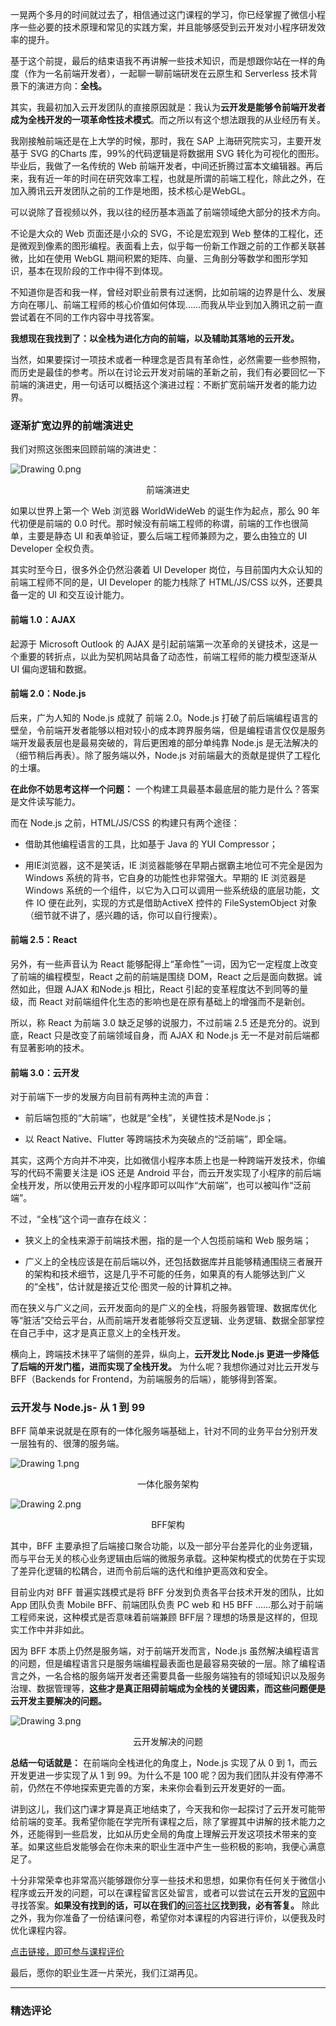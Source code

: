 <p data-nodeid="208422" class="">一晃两个多月的时间就过去了，相信通过这门课程的学习，你已经掌握了微信小程序一些必要的技术原理和常见的实践方案，并且能够感受到云开发对小程序研发效率的提升。</p>
<p data-nodeid="208423">基于这个前提，最后的结束语我不再讲解一些技术知识，而是想跟你站在一样的角度（作为一名前端开发者），一起聊一聊前端研发在云原生和 Serverless 技术背景下的演进方向：<strong data-nodeid="208488">全栈。</strong></p>
<p data-nodeid="208424">其实，我最初加入云开发团队的直接原因就是：我认为<strong data-nodeid="208494">云开发是能够令前端开发者成为全栈开发的一项革命性技术模式</strong>。而之所以有这个想法跟我的从业经历有关。</p>
<p data-nodeid="208425">我刚接触前端还是在上大学的时候，那时，我在 SAP 上海研究院实习，主要开发基于 SVG 的Charts 库，99%的代码逻辑是将数据用 SVG 转化为可视化的图形。毕业后，我做了一名传统的 Web 前端开发者，中间还折腾过富本文编辑器。再后来，我有近一年的时间在研究效率工程，也就是所谓的前端工程化，除此之外，在加入腾讯云开发团队之前的工作是地图，技术核心是WebGL。</p>
<p data-nodeid="208426">可以说除了音视频以外，我以往的经历基本涵盖了前端领域绝大部分的技术方向。</p>
<p data-nodeid="208427">不论是大众的 Web 页面还是小众的 SVG，不论是宏观到 Web 整体的工程化，还是微观到像素的图形编程。表面看上去，似乎每一份新工作跟之前的工作都关联甚微，比如在使用 WebGL 期间积累的矩阵、向量、三角剖分等数学和图形学知识，基本在现阶段的工作中得不到体现。</p>
<p data-nodeid="208428">不知道你是否和我一样，曾经对职业前景有过迷惘，比如前端的边界是什么、发展方向在哪儿、前端工程师的核心价值如何体现……而我从毕业到加入腾讯之前一直尝试着在不同的工作内容中寻找答案。</p>
<p data-nodeid="208429"><strong data-nodeid="208502">我想现在我找到了：以全栈为进化方向的前端，以及辅助其落地的云开发。</strong></p>
<p data-nodeid="208430">当然，如果要探讨一项技术或者一种理念是否具有革命性，必然需要一些参照物，而历史是最佳的参考。所以在讨论云开发对前端的革新之前，我们有必要回忆一下前端的演进史，用一句话可以概括这个演进过程：不断扩宽前端开发者的能力边界。</p>
<h3 data-nodeid="208431">逐渐扩宽边界的前端演进史</h3>
<p data-nodeid="208432">我们对照这张图来回顾前端的演进史：</p>
<p data-nodeid="208433"><img src="https://s0.lgstatic.com/i/image/M00/8C/83/CgqCHl_tmYiAcFQwAAXyCRy9pWQ481.png" alt="Drawing 0.png" data-nodeid="208508"></p>
<div data-nodeid="208434"><p style="text-align:center">前端演进史</p></div>
<p data-nodeid="208435">如果以世界上第一个 Web 浏览器 WorldWideWeb 的诞生作为起点，那么 90 年代初便是前端的 0.0 时代。那时候没有前端工程师的称谓，前端的工作也很简单，主要是静态 UI 和表单验证，要么后端工程师兼顾为之，要么由独立的 UI Developer 全权负责。</p>
<p data-nodeid="208436">其实时至今日，很多外企仍然沿袭着 UI Developer 岗位，与目前国内大众认知的前端工程师不同的是，UI Developer 的能力栈除了 HTML/JS/CSS 以外，还要具备一定的 UI 和交互设计能力。</p>
<h4 data-nodeid="208437">前端 1.0：AJAX</h4>
<p data-nodeid="208438">起源于 Microsoft Outlook 的 AJAX 是引起前端第一次革命的关键技术，这是一个重要的转折点，以此为契机网站具备了动态性，前端工程师的能力模型逐渐从 UI 偏向逻辑和数据。</p>
<h4 data-nodeid="208439">前端 2.0：Node.js</h4>
<p data-nodeid="208440">后来，广为人知的 Node.js 成就了 前端 2.0。Node.js 打破了前后端编程语言的壁垒，令前端开发者能够以相对较小的成本跨界服务端，但是编程语言仅仅是服务端开发最表层也是最易突破的，背后更困难的部分单纯靠 Node.js 是无法解决的（细节稍后再表）。除了服务端以外，Node.js 对前端最大的贡献是提供了工程化的土壤。</p>
<p data-nodeid="208441"><strong data-nodeid="208519">在此你不妨思考这样一个问题：</strong> 一个构建工具最基本最底层的能力是什么？答案是文件读写能力。</p>
<p data-nodeid="208442">而在 Node.js 之前，HTML/JS/CSS 的构建只有两个途径：</p>
<ul data-nodeid="208443">
<li data-nodeid="208444">
<p data-nodeid="208445">借助其他编程语言的工具，比如基于 Java 的 YUI Compressor；</p>
</li>
<li data-nodeid="208446">
<p data-nodeid="208447">用IE浏览器，这不是笑话，IE 浏览器能够在早期占据霸主地位可不完全是因为 Windows 系统的背书，它自身的功能性也非常强大。早期的 IE 浏览器是 Windows 系统的一个组件，以它为入口可以调用一些系统级的底层功能，文件 IO 便在此列，实现的方式是借助ActiveX 控件的 FileSystemObject 对象（细节就不讲了，感兴趣的话，你可以自行搜索）。</p>
</li>
</ul>
<h4 data-nodeid="209771" class="">前端 2.5：React</h4>

<p data-nodeid="208449">另外，有一些声音认为 React 能够配得上“革命性”一词，因为它一定程度上改变了前端的编程模型，React 之前的前端是围绕 DOM，React 之后是面向数据。诚然如此，但跟 AJAX 和Node.js 相比，React 引起的变革程度达不到同等的量级，而 React 对前端组件化生态的影响也是在原有基础上的增强而不是新创。</p>
<p data-nodeid="208450">所以，称 React 为前端 3.0 缺乏足够的说服力，不过前端 2.5 还是充分的。说到底，React 只是改变了前端领域自身，而 AJAX 和 Node.js 无一不是对前后端都有显著影响的技术。</p>
<h4 data-nodeid="210101" class="te-preview-highlight">前端 3.0：云开发</h4>

<p data-nodeid="208452">对于前端下一步的发展方向目前有两种主流的声音：</p>
<ul data-nodeid="208453">
<li data-nodeid="208454">
<p data-nodeid="208455">前后端包揽的“大前端”，也就是“全栈”，关键性技术是Node.js；</p>
</li>
<li data-nodeid="208456">
<p data-nodeid="208457">以 React Native、Flutter 等跨端技术为突破点的“泛前端”，即全端。</p>
</li>
</ul>
<p data-nodeid="208458">其实，这两个方向并不冲突，比如微信小程序本质上也是一种跨端开发技术，你编写的代码不需要关注是 iOS 还是 Android 平台，而云开发实现了小程序的前后端全栈开发，所以使用云开发的小程序即可以叫作“大前端”，也可以被叫作“泛前端”。</p>
<p data-nodeid="208459">不过，“全栈”这个词一直存在歧义：</p>
<ul data-nodeid="208460">
<li data-nodeid="208461">
<p data-nodeid="208462">狭义上的全栈来源于前端技术圈，指的是一个人包揽前端和 Web 服务端；</p>
</li>
<li data-nodeid="208463">
<p data-nodeid="208464">广义上的全栈应该是在前后端以外，还包括数据库并且能够精通围绕三者展开的架构和技术细节，这是几乎不可能的任务，如果真的有人能够达到广义的“全栈”，估计就是接近艾伦·图灵一般的计算机之神。</p>
</li>
</ul>
<p data-nodeid="208465">而在狭义与广义之间，云开发面向的是广义的全栈，将服务器管理、数据库优化等“脏活”交给云平台，从而前端开发者能够将交互逻辑、业务逻辑、数据全部掌控在自己手中，这才是真正意义上的全栈开发。</p>
<p data-nodeid="209436" class="">横向上，跨端技术抹平了端侧的差异，纵向上，<strong data-nodeid="209442">云开发比 Node.js 更进一步降低了后端的开发门槛，进而实现了全栈开发。</strong> 为什么呢？我想你通过对比云开发与 BFF（Backends for Frontend，为前端服务的后端），能够得到答案。</p>





<h3 data-nodeid="208467">云开发与 Node.js- 从 1 到 99</h3>
<p data-nodeid="208468">BFF 简单来说就是在原有的一体化服务端基础上，针对不同的业务平台分别开发一层独有的、很薄的服务端。</p>
<p data-nodeid="208469"><img src="https://s0.lgstatic.com/i/image/M00/8C/78/Ciqc1F_tmaSASbLmAAiXQHWSx3E211.png" alt="Drawing 1.png" data-nodeid="208546"></p>
<div data-nodeid="208470"><p style="text-align:center">一体化服务架构</p></div>
<p data-nodeid="208471"><img src="https://s0.lgstatic.com/i/image2/M01/04/5B/CgpVE1_tmamAP6zCAAs9ZZofLFo788.png" alt="Drawing 2.png" data-nodeid="208549"></p>
<div data-nodeid="208472"><p style="text-align:center">BFF架构</p></div>
<p data-nodeid="208473">其中，BFF 主要承担了后端接口聚合功能，以及一部分平台差异化的业务逻辑，而与平台无关的核心业务逻辑由后端的微服务承载。这种架构模式的优势在于实现了差异化逻辑的松耦合，进而令前后端的迭代和维护更高效和安全。</p>
<p data-nodeid="208474">目前业内对 BFF 普遍实践模式是将 BFF 分发到负责各平台技术开发的团队，比如 App 团队负责 Mobile BFF、前端团队负责 PC web 和 H5 BFF ……那么对于前端工程师来说，这种模式是否意味着前端兼顾 BFF层？理想的场景是这样的，但现实工作中并非如此。</p>
<p data-nodeid="208475">因为 BFF 本质上仍然是服务端，对于前端开发而言，Node.js 虽然解决编程语言的问题，但是编程语言只是服务端编程最表面也是最容易突破的一层。除了编程语言之外，一名合格的服务端开发者还需要具备一些服务端独有的领域知识以及服务治理、数据管理等，<strong data-nodeid="208556">这些才是真正阻碍前端成为全栈的关键因素，而这些问题便是云开发主要解决的问题。</strong></p>
<p data-nodeid="208476"><img src="https://s0.lgstatic.com/i/image2/M01/04/59/Cip5yF_tmbWAfq7OAAf1Xmie3GI381.png" alt="Drawing 3.png" data-nodeid="208559"></p>
<div data-nodeid="208477"><p style="text-align:center">云开发解决的问题</p></div>
<p data-nodeid="208478"><strong data-nodeid="208564">总结一句话就是：</strong> 在前端向全栈进化的角度上，Node.js 实现了从 0 到 1，而云开发更进一步实现了从 1 到 99。为什么不是 100 呢？因为我们团队并没有停滞不前，仍然在不停地探索更完善的方案，未来你会看到云开发更好的一面。</p>
<p data-nodeid="208479">讲到这儿，我们这门课才算是真正地结束了，今天我和你一起探讨了云开发可能带给前端的变革。我希望你能在学完所有课程之后，除了掌握其中讲解的技术能力之外，还能得到一些启发，比如从历史全局的角度上理解云开发这项技术带来的变革。如果这些启发能够会在你未来的职业生涯中产生一些积极的影响，我便心满意足了。</p>
<p data-nodeid="208480">十分非常荣幸也非常高兴能够跟你分享一些技术和思想，如果你有任何关于微信小程序或云开发的问题，可以在课程留言区处留言，或者可以尝试在云开发的<a href="https://www.cloudbase.net/" data-nodeid="208569">官网</a>中寻找答案。<strong data-nodeid="208581">如果没有找到的话，可以在我们的</strong><a href="https://support.qq.com/products/148793" data-nodeid="208576">问答社区</a><strong data-nodeid="208582">找到我，必有答复。</strong> 除此之外，我为你准备了一份结课问卷，希望你对本课程的内容进行评价，以便我及时优化课程内容。</p>
<p data-nodeid="208481"><a href="https://wj.qq.com/s2/7782539/958f/" data-nodeid="208585">点击链接，即可参与课程评价</a></p>
<p data-nodeid="208482" class="">最后，愿你的职业生涯一片荣光，我们江湖再见。</p>

---

### 精选评论


